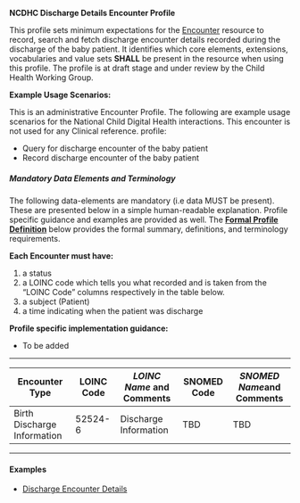 **NCDHC Discharge Details Encounter Profile**

This profile sets minimum expectations for the [Encounter] resource to record, search and fetch discharge encounter details recorded during the discharge of the baby patient. It identifies which core elements, extensions, vocabularies and value sets **SHALL** be present in the resource when using this profile. The profile is at draft stage and under review by the Child Health Working Group. 

**Example Usage Scenarios:**

This is an administrative Encounter Profile. The following are example usage scenarios for the National Child Digital Health interactions. This encounter is not used for any Clinical reference. 
profile:

-   Query for discharge encounter of the baby patient
-   Record discharge encounter of the baby patient

##### Mandatory Data Elements and Terminology


The following data-elements are mandatory (i.e data MUST be present). These are presented below in a simple human-readable explanation. Profile specific guidance and examples are provided as well.  The [**Formal Profile Definition**](#profile) below provides the  formal summary, definitions, and  terminology requirements.  

**Each Encounter must have:**

1.  a status  
1.  a LOINC code which tells you what recorded and is taken from the “LOINC Code” columns respectively in the table below.
1.  a subject (Patient)
1.  a time indicating when the patient was discharge    

**Profile specific implementation guidance:**

* To be added



---

<table class="grid">
  <thead>
    <tr>
      <th>Encounter Type</th>
      <th>LOINC Code</th>
      <th><em>LOINC Name </em>and Comments</th>
	  <th>SNOMED Code</th>
      <th><em>SNOMED Name</em>and Comments</th>      
    </tr>
  </thead>
  <tbody>
    <tr>
      <td>Birth Discharge Information</td>
      <td>52524-6</td>
      <td>Discharge Information</td>
      <td>TBD</td>
	  <td>TBD</td>	  
    </tr>    
  </tbody>
</table>

---


#### Examples

- [Discharge Encounter Details](Encounter-discharge-details.html)

[Encounter]: http://hl7.org/fhir/encounter.html
[extensible]: http://hl7.org/fhir/terminologies.html#extensible
[General Guidance Section]: definitions.html
